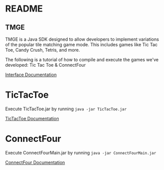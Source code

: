 # README

## TMGE

TMGE is a Java SDK designed to allow developers to implement variations of the popular tile matching game mode. This includes games like Tic Tac Toe, Candy Crush, Tetris, and more. 

The following is a tutorial of how to compile and execute the games we've developed: Tic Tac Toe & ConnectFour

[Interface Documentation](https://docs.google.com/document/d/1O_dxB0SLeJnOMwHJ-9AQeVP5KRY1sqH22ABGdRJPnao/edit#heading=h.km0wq5vcbicz)

# TicTacToe

Execute TicTacToe.jar by running `java -jar TicTacToe.jar`

[TicTacToe Documentation](https://docs.google.com/document/d/15FED42XZFcMNZIaNmJ3JFwaPLKk7-Tgq4HRgGvP0uFE/edit?usp=sharing)

# ConnectFour

Execute ConnectFourMain.jar by running `java -jar ConnectFourMain.jar`

[ConnectFour Documentation](https://docs.google.com/document/d/1ffCYK59im9KVj0KNFgXl52c3LIq99BY25IUkYm_9gBg/edit)